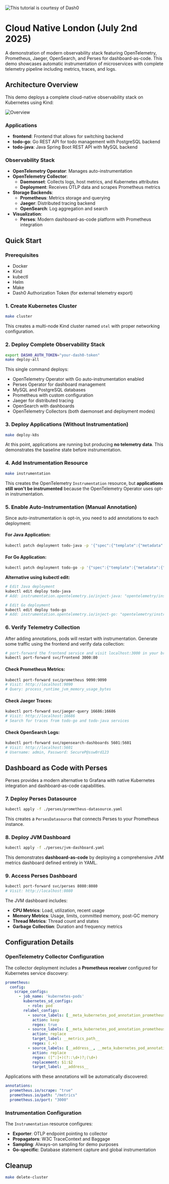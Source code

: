 ![This tutorial is courtesy of Dash0](./images/dash0-logo.png)

# Cloud Native London (July 2nd 2025)

A demonstration of modern observability stack featuring OpenTelemetry, Prometheus, Jaeger, OpenSearch, and Perses for dashboard-as-code. This demo showcases automatic instrumentation of microservices with complete telemetry pipeline including metrics, traces, and logs.

## Architecture Overview

This demo deploys a complete cloud-native observability stack on Kubernetes using Kind:

![Overview](./images/overview.png)

### Applications
- **frontend**: Frontend that allows for switching backend
- **todo-go**: Go REST API for todo management with PostgreSQL backend
- **todo-java**: Java Spring Boot REST API with MySQL backend

### Observability Stack
- **OpenTelemetry Operator**: Manages auto-instrumentation
- **OpenTelemetry Collector**: 
  - **Daemonset**: Collects logs, host metrics, and Kubernetes attributes
  - **Deployment**: Receives OTLP data and scrapes Prometheus metrics
- **Storage Backends**:
  - **Prometheus**: Metrics storage and querying
  - **Jaeger**: Distributed tracing backend
  - **OpenSearch**: Log aggregation and search
- **Visualization**:
  - **Perses**: Modern dashboard-as-code platform with Prometheus integration

## Quick Start

### Prerequisites
- Docker
- Kind
- kubectl  
- Helm
- Make
- Dash0 Authorization Token (for external telemetry export)

### 1. Create Kubernetes Cluster
```bash
make cluster
```
This creates a multi-node Kind cluster named `otel` with proper networking configuration.

### 2. Deploy Complete Observability Stack
```bash
export DASH0_AUTH_TOKEN="your-dash0-token"
make deploy-all
```

This single command deploys:
- OpenTelemetry Operator with Go auto-instrumentation enabled
- Perses Operator for dashboard management
- MySQL and PostgreSQL databases
- Prometheus with custom configuration
- Jaeger for distributed tracing
- OpenSearch with dashboards
- OpenTelemetry Collectors (both daemonset and deployment modes)

### 3. Deploy Applications (Without Instrumentation)
```bash
make deploy-k8s
```

At this point, applications are running but producing **no telemetry data**. This demonstrates the baseline state before instrumentation.

### 4. Add Instrumentation Resource
```bash
make instrumentation
```

This creates the OpenTelemetry `Instrumentation` resource, but **applications still won't be instrumented** because the OpenTelemetry Operator uses opt-in instrumentation.

### 5. Enable Auto-Instrumentation (Manual Annotation)
Since auto-instrumentation is opt-in, you need to add annotations to each deployment:

#### For Java Application:
```bash
kubectl patch deployment todo-java -p '{"spec":{"template":{"metadata":{"annotations":{"instrumentation.opentelemetry.io/inject-java":"opentelemetry/instrumentation"}}}}}'
```

#### For Go Application:
```bash
kubectl patch deployment todo-go -p '{"spec":{"template":{"metadata":{"annotations":{"instrumentation.opentelemetry.io/inject-go":"opentelemetry/instrumentation"}}}}}'
```

**Alternative using kubectl edit:**
```bash
# Edit Java deployment
kubectl edit deploy todo-java
# Add: instrumentation.opentelemetry.io/inject-java: "opentelemetry/instrumentation"

# Edit Go deployment  
kubectl edit deploy todo-go
# Add: instrumentation.opentelemetry.io/inject-go: "opentelemetry/instrumentation"
```

### 6. Verify Telemetry Collection

After adding annotations, pods will restart with instrumentation. Generate some traffic using the frontend and verify data collection:

```bash
# port-forward the frontend service and visit localhost:3000 in your browser.
kubectl port-forward svc/frontend 3000:80
```

#### Check Prometheus Metrics:
```bash
kubectl port-forward svc/prometheus 9090:9090
# Visit: http://localhost:9090
# Query: process_runtime_jvm_memory_usage_bytes
```

#### Check Jaeger Traces:
```bash
kubectl port-forward svc/jaeger-query 16686:16686  
# Visit: http://localhost:16686
# Search for traces from todo-go and todo-java services
```

#### Check OpenSearch Logs:
```bash
kubectl port-forward svc/opensearch-dashboards 5601:5601
# Visit: http://localhost:5601
# Username: admin, Password: SecureP@ssw0rd123
```

## Dashboard as Code with Perses

Perses provides a modern alternative to Grafana with native Kubernetes integration and dashboard-as-code capabilities.

### 7. Deploy Perses Datasource
```bash
kubectl apply -f ./perses/prometheus-datasource.yaml
```

This creates a `PersesDatasource` that connects Perses to your Prometheus instance.

### 8. Deploy JVM Dashboard
```bash
kubectl apply -f ./perses/jvm-dashboard.yaml
```

This demonstrates **dashboard-as-code** by deploying a comprehensive JVM metrics dashboard defined entirely in YAML.

### 9. Access Perses Dashboard
```bash
kubectl port-forward svc/perses 8080:8080
# Visit: http://localhost:8080
```

The JVM dashboard includes:
- **CPU Metrics**: Load, utilization, recent usage
- **Memory Metrics**: Usage, limits, committed memory, post-GC memory
- **Thread Metrics**: Thread count and states  
- **Garbage Collection**: Duration and frequency metrics

## Configuration Details

### OpenTelemetry Collector Configuration

The collector deployment includes a **Prometheus receiver** configured for Kubernetes service discovery:

```yaml
prometheus:
  config:
    scrape_configs:
      - job_name: 'kubernetes-pods'
        kubernetes_sd_configs:
          - role: pod
        relabel_configs:
          - source_labels: [__meta_kubernetes_pod_annotation_prometheus_io_scrape]
            action: keep
            regex: true
          - source_labels: [__meta_kubernetes_pod_annotation_prometheus_io_path]
            action: replace
            target_label: __metrics_path__
            regex: (.+)
          - source_labels: [__address__, __meta_kubernetes_pod_annotation_prometheus_io_port]
            action: replace
            regex: ([^:]+)(?::\d+)?;(\d+)
            replacement: $1:$2
            target_label: __address__
```

Applications with these annotations will be automatically discovered:
```yaml
annotations:
  prometheus.io/scrape: "true"
  prometheus.io/path: "/metrics"  
  prometheus.io/port: "3000"
```

### Instrumentation Configuration

The `Instrumentation` resource configures:
- **Exporter**: OTLP endpoint pointing to collector
- **Propagators**: W3C TraceContext and Baggage
- **Sampling**: Always-on sampling for demo purposes
- **Go-specific**: Database statement capture and global instrumentation

## Cleanup

```bash
make delete-cluster
```

